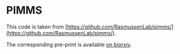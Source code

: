 # PIMMS
This code is taken from [https://github.com/RasmussenLab/pimms/](https://github.com/RasmussenLab/pimms/).

The corresponding pre-print is available [on biorxiv](https://doi.org/10.1101/2023.01.12.523792).


